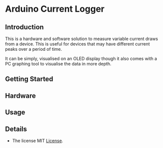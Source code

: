 # Arduino Current Logger

## Introduction
This is a hardware and software solution to measure variable current draws from a device.
This is useful for devices that may have different current peaks over a period of time.

It can be simply, visualised on an OLED display though it also comes with a PC graphing tool to visualise the data in more depth.

## Getting Started

## Hardware

## Usage

## Details
- The license  MIT [License](/LICENSE).